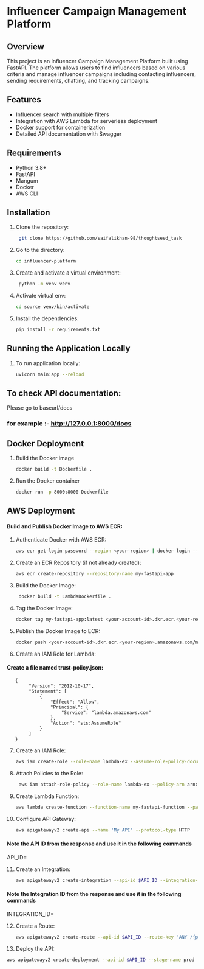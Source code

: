 # Influencer Campaign Management Platform

## Overview

This project is an Influencer Campaign Management Platform built using FastAPI. The platform allows users to find influencers based on various criteria and manage influencer campaigns including contacting influencers, sending requirements, chatting, and tracking campaigns.

## Features

- Influencer search with multiple filters
- Integration with AWS Lambda for serverless deployment
- Docker support for containerization
- Detailed API documentation with Swagger

## Requirements

- Python 3.8+
- FastAPI
- Mangum
- Docker
- AWS CLI

## Installation

1. Clone the repository:

    ````bash
     git clone https://github.com/saifalikhan-98/thoughtseed_task
    ````

2. Go to the directory:

     ````bash 
     cd influencer-platform 
     ````

3. Create and activate a virtual environment:
    ````bash
     python -m venv venv
    ````
4. Activate virtual env:
    ````bash
    cd source venv/bin/activate  
    ````
3. Install the dependencies:
    ````bash
    pip install -r requirements.txt
    ````

## Running the Application Locally 

1. To run application locally:
    ````bash
    uvicorn main:app --reload
    ````
   
## To check API documentation:
   Please go to baseurl/docs

   ### for example :- http://127.0.0.1:8000/docs

## Docker Deployment

1. Build the Docker image
    ````bash
    docker build -t Dockerfile .
    ````
   
2. Run the Docker container
    ````bash 
    docker run -p 8000:8000 Dockerfile
   ````

## AWS Deployment

#### Build and Publish Docker Image to AWS ECR:



1. Authenticate Docker with AWS ECR:
    ```bash
    aws ecr get-login-password --region <your-region> | docker login --username AWS --password-stdin <your-account-id>.dkr.ecr.<your-region>.amazonaws.com
    ```  

2. Create an ECR Repository (if not already created):
    ````bash
    aws ecr create-repository --repository-name my-fastapi-app
    ````
   
3. Build the Docker Image:
    ````bash
     docker build -t LambdaDockerfile .
    ````
4. Tag the Docker Image:
    ````bash
    docker tag my-fastapi-app:latest <your-account-id>.dkr.ecr.<your-region>.amazonaws.com/my-fastapi-app:latest
    ````
   
5. Publish the Docker Image to ECR:
    ````bash
    docker push <your-account-id>.dkr.ecr.<your-region>.amazonaws.com/my-fastapi-app:latest
   ````

6. Create an IAM Role for Lambda:

#### Create a file named trust-policy.json:

       {
            "Version": "2012-10-17",
            "Statement": [
                {
                    "Effect": "Allow",
                    "Principal": {
                        "Service": "lambda.amazonaws.com"
                    },
                    "Action": "sts:AssumeRole"
                }
            ]
       }

7. Create an IAM Role:
    ````bash
    aws iam create-role --role-name lambda-ex --assume-role-policy-document file://trust-policy.json
    ````
8. Attach Policies to the Role:
   ```bash
    aws iam attach-role-policy --role-name lambda-ex --policy-arn arn:aws:iam::aws:policy/service-role/AWSLambdaBasicExecutionRole 
   ````

9. Create Lambda Function:
    ````bash
    aws lambda create-function --function-name my-fastapi-function --package-type Image --code ImageUri=<your-account-id>.dkr.ecr.<your-region>.amazonaws.com/my-fastapi-app:latest --role arn:aws:iam::<your-account-id>:role/lambda-ex
    ````
   
10. Configure API Gateway:
    ```bash
    aws apigatewayv2 create-api --name 'My API' --protocol-type HTTP
    ```
#### Note the API ID from the response and use it in the following commands
API_ID=<api-id>

11. Create an Integration:
    ````bash
    aws apigatewayv2 create-integration --api-id $API_ID --integration-type AWS_PROXY --integration-uri arn:aws:apigateway:<your-region>:lambda:path/2015-03-31/functions/arn:aws:lambda:<your-region>:<your-account-id>:function:my-fastapi-function/invocations
    ````
    
#### Note the Integration ID from the response and use it in the following commands
INTEGRATION_ID=<integration-id>

12. Create a Route:
    ````bash
    aws apigatewayv2 create-route --api-id $API_ID --route-key 'ANY /{proxy+}' --target integrations/$INTEGRATION_ID
    ````
    
13. Deploy the API:
   ````bash
   aws apigatewayv2 create-deployment --api-id $API_ID --stage-name prod
   ````